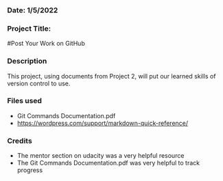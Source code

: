 

### Date: 1/5/2022


### Project Title:     
#Post Your Work on GitHub


### Description
This project, using documents from Project 2, will put our learned skills of version control to use.

### Files used
* Git Commands Documentation.pdf
* https://wordpress.com/support/markdown-quick-reference/

### Credits
* The mentor section on udacity was a very helpful resource
* The Git Commands Documentation.pdf was very helpful to track progress
